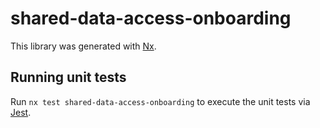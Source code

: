# shared-data-access-onboarding

This library was generated with [Nx](https://nx.dev).

## Running unit tests

Run `nx test shared-data-access-onboarding` to execute the unit tests via [Jest](https://jestjs.io).

